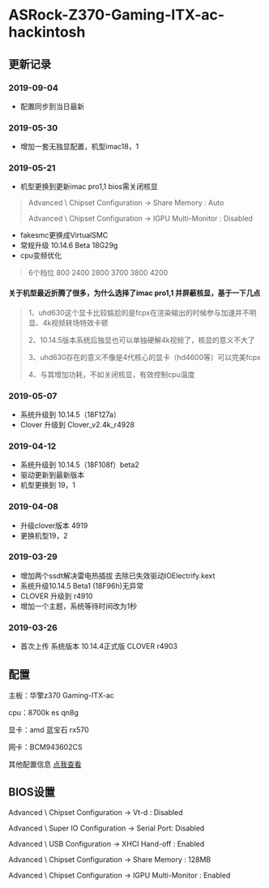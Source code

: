 
# ASRock-Z370-Gaming-ITX-ac-hackintosh

## 更新记录

###  2019-09-04
* 配置同步到当日最新

###  2019-05-30
* 增加一套无独显配置，机型imac18，1

###  2019-05-21
* 机型更换到更新imac pro1,1 bios需关闭核显

> Advanced \ Chipset Configuration → Share Memory : Auto
> 
> Advanced \ Chipset Configuration → IGPU Multi-Monitor : Disabled
> 

* fakesmc更换成VirtualSMC
* 常规升级 10.14.6 Beta 18G29g
* cpu变频优化 
> 6个档位 800 2400 2800 3700 3800 4200

#### 关于机型最近折腾了很多，为什么选择了imac pro1,1 并屏蔽核显，基于一下几点

> 1、uhd630这个显卡比较尴尬的是fcpx在渲染输出的时候参与加速并不明显、4k视频转场特效卡顿
> 
> 2、10.14.5版本系统后独显也可以单独硬解4k视频了，核显的意义不大了
> 
> 3、uhd630存在的意义不像是4代核心的显卡（hd4600等）可以完美fcpx
> 
> 4、与其增加功耗，不如关闭核显，有效控制cpu温度
> 

###  2019-05-07
* 系统升级到 10.14.5（18F127a）
* Clover 升级到 Clover_v2.4k_r4928

###  2019-04-12
* 系统升级到 10.14.5（18F108f）beta2
* 驱动更新到最新版本
* 机型更换到 19，1

### 2019-04-08
* 升级clover版本 4919
* 更换机型19，2

### 2019-03-29 
* 增加两个ssdt解决雷电热插拔 去除已失效驱动IOElectrify.kext
* 系统升级10.14.5 Beta1 (18F96h)无异常
* CLOVER 升级到 r4910
* 增加一个主题，系统等待时间改为1秒

### 2019-03-26 
* 首次上传 系统版本 10.14.4正式版 CLOVER r4903

## 配置

主板：华擎z370 Gaming-ITX-ac

cpu：8700k es qn8g

显卡：amd 蓝宝石 rx570

网卡：BCM943602CS

其他配置信息 [点我查看](https://github.com/fangf2018/ASRock-Z370-Gaming-ITX-ac-hackintosh/issues/1#issuecomment-489914538)

## BIOS设置

Advanced \ Chipset Configuration → Vt-d : Disabled

Advanced \ Super IO Configuration → Serial Port: Disabled

Advanced \ USB Configuration → XHCI Hand-off : Enabled

Advanced \ Chipset Configuration → Share Memory : 128MB

Advanced \ Chipset Configuration → IGPU Multi-Monitor : Enabled


